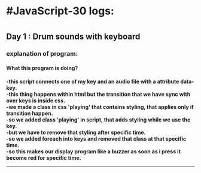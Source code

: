 <h1>#JavaScript-30 logs:<h1>
<h2>Day 1 : Drum sounds with keyboard</h2>
     <h3>explanation of program:</h3>
      <h4> What this program is doing?<h4>
      <p>
     -this script connects one of my key and an audio file with a attribute data-key.<br/>
     -this thing happens within html but the transition that we have sync with over keys is inside css.<br/>
     -we made a class in css 'playing' that contains styling, that applies only if transition happen.<br/>
     -so we added class 'playing' in script, that adds styling while we use the key.<br/>
     -but we have to remove that styling after specific time.<br/>
     -so we added foreach into keys and removed that class at that specific time.<br/>
     -so this makes our display program like a buzzer as soon as i press it become red for specific time.<br/>
     </p>

-----------------------------------------------